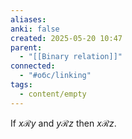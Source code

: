 ```yaml
---
aliases: 
anki: false
created: 2025-05-20 10:47
parent:
  - "[[Binary relation]]"
connected:
  - "#обс/linking"
tags:
  - content/empty
---
```



If $x \mathscr{R} y$ and $y \mathscr{R} z$ then $x \mathscr{R} z$.